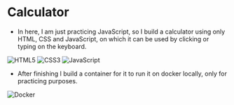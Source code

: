 # Calculator

- In here, I am just practicing JavaScript, so I build a calculator using only HTML, CSS and JavaScript, on which it can be used by clicking or typing on the keyboard.

![HTML5](https://img.shields.io/badge/HTML5-E34F26?logo=html5&logoColor=white)
![CSS3](https://img.shields.io/badge/CSS3-1572B6?logo=css3&logoColor=white)
![JavaScript](https://img.shields.io/badge/JavaScript-ES6+-F7DF1E?logo=javascript&logoColor=yellow)

- After finishing I build a container for it to run it on docker locally, only for practicing purposes.

![Docker](https://img.shields.io/badge/Docker-Container-blue?logo=docker&logoColor=white)